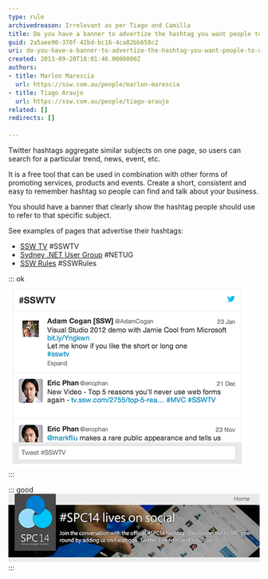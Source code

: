 ```yaml
---
type: rule
archivedreason: Irrelevant as per Tiago and Camilla
title: Do you have a banner to advertize the hashtag you want people to use?
guid: 2a5aee90-370f-42bd-bc16-4ca82bb658c2
uri: do-you-have-a-banner-to-advertize-the-hashtag-you-want-people-to-use
created: 2013-09-20T18:01:46.0000000Z
authors:
- title: Marlon Marescia
  url: https://ssw.com.au/people/marlon-marescia
- title: Tiago Araujo
  url: https://ssw.com.au/people/tiago-araujo
related: []
redirects: []

---
```


Twitter hashtags aggregate similar subjects on one page, so users can search for a particular trend, news, event, etc. 

It is a free tool that can be used in combination with other forms of promoting services, products and events. Create a short, consistent and easy to remember hashtag so people can find and talk about your business.

<!--endintro-->

You should have a banner that clearly show the hashtag people should use to refer to that specific subject.

See examples of pages that advertise their hashtags:

* [SSW TV](http://tv.ssw.com/)  #SSWTV
* [Sydney .NET User Group](http://www.ssw.com.au/ssw/NETUG/Sydney.aspx)  #NETUG
* [SSW Rules](/) #SSWRules



::: ok  
![Figure: This Twitter widget shows the hashtags working](hashtag-twitter.jpg)  
:::


::: good  
![Figure: Good Example - SharePoint Conference 2014 banner to advertise the hashtag people should use](sharepoint-conference-hashtag.jpg)  
:::
